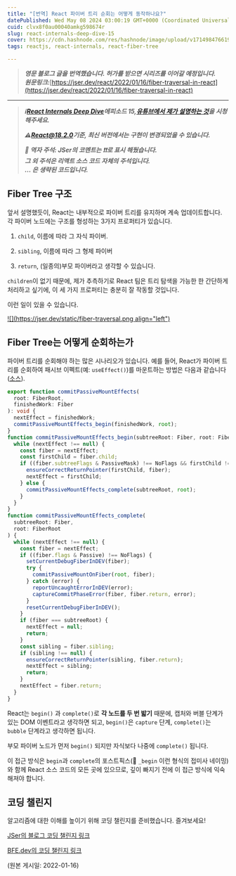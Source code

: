 ```yaml
---
title: "[번역] React 파이버 트리 순회는 어떻게 동작하나요?"
datePublished: Wed May 08 2024 03:00:19 GMT+0000 (Coordinated Universal Time)
cuid: clvx8f0au00040amkg598674r
slug: react-internals-deep-dive-15
cover: https://cdn.hashnode.com/res/hashnode/image/upload/v1714984766193/dd1d92a0-3e22-409d-a6b3-c1fe5847c036.jpeg
tags: reactjs, react-internals, react-fiber-tree

---
```


> ***영문 블로그 글을 번역했습니다. 허가를 받으면 시리즈를 이어갈 예정입니다.  
> 원문링크:***[https://jser.dev/react/2022/01/16/fiber-traversal-in-react](https://jser.dev/react/2022/01/16/fiber-traversal-in-react)

---

> ***ℹ️***[***React Internals Deep Dive***](https://jser.dev/series/react-source-code-walkthrough.html)***에피소드 15,***[***유튜브에서 제가 설명하는 것***](https://www.youtube.com/watch?v=3nwupG2Joaw&list=PLvx8w9g4qv_p-OS-XdbB3Ux_6DMXhAJC3&index=15)***을 시청해주세요.***
> 
> ***⚠***[***React@18.2.0***](https://github.com/facebook/react/releases/tag/v18.2.0)***기준, 최신 버전에서는 구현이 변경되었을 수 있습니다.***
> 
> ***💬 역자 주석: JSer의 코멘트는 ❗❗로 표시 해뒀습니다.  
> 그 외 주석은 리액트 소스 코드 자체의 주석입니다.  
> ... 은 생략된 코드입니다.***

## Fiber Tree 구조

앞서 설명했듯이, React는 내부적으로 파이버 트리를 유지하며 계속 업데이트합니다. 각 파이버 노드에는 구조를 형성하는 3가지 프로퍼티가 있습니다.

1. `child`, 이름에 따라 그 자식 파이버.
    
2. `sibling`, 이름에 따라 그 형제 파이버
    
3. `return`, (일종의)부모 파이버라고 생각할 수 있습니다.
    

`children`이 없기 때문에, 제가 추측하기로 React 팀은 트리 탐색을 가능한 한 간단하게 처리하고 싶기에, 이 세 가지 프로퍼티는 충분히 잘 작동할 것입니다.

이런 일이 있을 수 있습니다.

[![](https://jser.dev/static/fiber-traversal.png align="left")](https://jser.dev/static/fiber-traversal.png)

## Fiber Tree는 어떻게 순회하는가

파이버 트리를 순회해야 하는 많은 시나리오가 있습니다. 예를 들어, React가 파이버 트리를 순회하여 패시브 이펙트(예: `useEffect()`)를 마운트하는 방법은 다음과 같습니다([소스](https://github.com/facebook/react/blob/e62a8d754548a490c2a3bcff3b420e5eedaf11c0/packages/react-reconciler/src/ReactFiberCommitWork.old.js#L2618)).

```typescript
export function commitPassiveMountEffects(
  root: FiberRoot,
  finishedWork: Fiber
): void {
  nextEffect = finishedWork;
  commitPassiveMountEffects_begin(finishedWork, root);
}
function commitPassiveMountEffects_begin(subtreeRoot: Fiber, root: FiberRoot) {
  while (nextEffect !== null) {
    const fiber = nextEffect;
    const firstChild = fiber.child;
    if ((fiber.subtreeFlags & PassiveMask) !== NoFlags && firstChild !== null) {
      ensureCorrectReturnPointer(firstChild, fiber);
      nextEffect = firstChild;
    } else {
      commitPassiveMountEffects_complete(subtreeRoot, root);
    }
  }
}
function commitPassiveMountEffects_complete(
  subtreeRoot: Fiber,
  root: FiberRoot
) {
  while (nextEffect !== null) {
    const fiber = nextEffect;
    if ((fiber.flags & Passive) !== NoFlags) {
      setCurrentDebugFiberInDEV(fiber);
      try {
        commitPassiveMountOnFiber(root, fiber);
      } catch (error) {
        reportUncaughtErrorInDEV(error);
        captureCommitPhaseError(fiber, fiber.return, error);
      }
      resetCurrentDebugFiberInDEV();
    }
    if (fiber === subtreeRoot) {
      nextEffect = null;
      return;
    }
    const sibling = fiber.sibling;
    if (sibling !== null) {
      ensureCorrectReturnPointer(sibling, fiber.return);
      nextEffect = sibling;
      return;
    }
    nextEffect = fiber.return;
  }
}
```

React는 `begin()` 과 `complete()`로 **각 노드를 두 번 밟기** 때문에, 캡처와 버블 단계가 있는 DOM 이벤트라고 생각하면 되고, `begin()`은 `capture` 단계, `complete()`는 `bubble` 단계라고 생각하면 됩니다.

부모 파이버 노드가 먼저 `begin()` 되지만 자식보다 나중에 `complete()` 됩니다.

이 접근 방식은 `begin`과 `complete`의 포스트픽스(💬 `_begin` 이런 형식의 접미사 네이밍) 와 함께 React 소스 코드의 모든 곳에 있으므로, 깊이 빠지기 전에 이 접근 방식에 익숙해져야 합니다.

## 코딩 챌린지

알고리즘에 대한 이해를 높이기 위해 코딩 챌린지를 준비했습니다. 즐겨보세요!

[JSer의 블로그 코딩 챌린지 링크](https://jser.dev/react/2022/01/16/fiber-traversal-in-react#coding-challenge)

[BFE.dev의 코딩 챌린지 링크](https://bigfrontend.dev/open_problem/t4yvsyilro3f4zo397)

(원본 게시일: 2022-01-16)